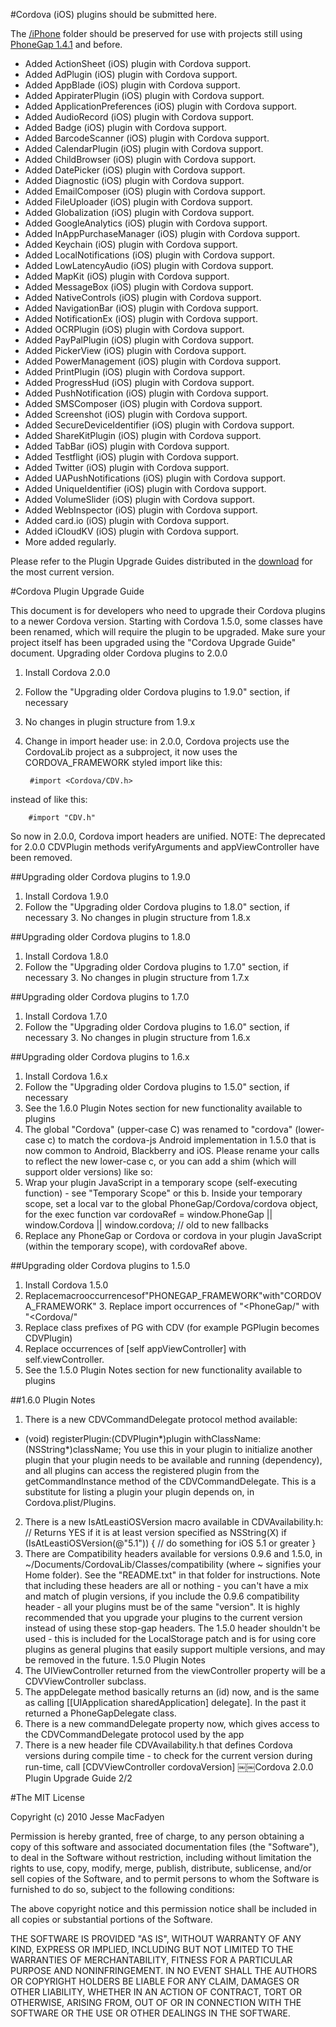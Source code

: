 #Cordova (iOS) plugins should be submitted here.


The [/iPhone](https://github.com/phonegap/phonegap-plugins/tree/master/iPhone) folder should be preserved for use with projects still using [PhoneGap 1.4.1](https://github.com/phonegap/phonegap/tags) and before.

* Added  ActionSheet (iOS) plugin with Cordova support.
* Added  AdPlugin (iOS) plugin with Cordova support.
* Added  AppBlade (iOS) plugin with Cordova support.
* Added  AppiraterPlugin (iOS) plugin with Cordova support.
* Added  ApplicationPreferences (iOS) plugin with Cordova support.
* Added  AudioRecord (iOS) plugin with Cordova support.
* Added  Badge (iOS) plugin with Cordova support.
* Added  BarcodeScanner (iOS) plugin with Cordova support.
* Added  CalendarPlugin (iOS) plugin with Cordova support.
* Added  ChildBrowser (iOS) plugin with Cordova support.
* Added  DatePicker (iOS) plugin with Cordova support.
* Added  Diagnostic (iOS) plugin with Cordova support.
* Added  EmailComposer (iOS) plugin with Cordova support.
* Added  FileUploader (iOS) plugin with Cordova support.
* Added  Globalization (iOS) plugin with Cordova support.
* Added  GoogleAnalytics (iOS) plugin with Cordova support.
* Added  InAppPurchaseManager (iOS) plugin with Cordova support.
* Added  Keychain (iOS) plugin with Cordova support.
* Added  LocalNotifications (iOS) plugin with Cordova support.
* Added  LowLatencyAudio (iOS) plugin with Cordova support.
* Added  MapKit (iOS) plugin with Cordova support.
* Added  MessageBox (iOS) plugin with Cordova support.
* Added  NativeControls (iOS) plugin with Cordova support.
* Added  NavigationBar (iOS) plugin with Cordova support.
* Added  NotificationEx (iOS) plugin with Cordova support.
* Added  OCRPlugin (iOS) plugin with Cordova support.
* Added  PayPalPlugin (iOS) plugin with Cordova support.
* Added  PickerView (iOS) plugin with Cordova support.
* Added  PowerManagement (iOS) plugin with Cordova support.
* Added  PrintPlugin (iOS) plugin with Cordova support.
* Added  ProgressHud (iOS) plugin with Cordova support.
* Added  PushNotification (iOS) plugin with Cordova support.
* Added  SMSComposer (iOS) plugin with Cordova support.
* Added  Screenshot (iOS) plugin with Cordova support.
* Added  SecureDeviceIdentifier (iOS) plugin with Cordova support.
* Added  ShareKitPlugin (iOS) plugin with Cordova support.
* Added  TabBar (iOS) plugin with Cordova support.
* Added  Testflight (iOS) plugin with Cordova support.
* Added  Twitter (iOS) plugin with Cordova support.
* Added  UAPushNotifications (iOS) plugin with Cordova support.
* Added  UniqueIdentifier (iOS) plugin with Cordova support.
* Added  VolumeSlider (iOS) plugin with Cordova support.
* Added  WebInspector (iOS) plugin with Cordova support.
* Added  card.io (iOS) plugin with Cordova support.
* Added  iCloudKV (iOS) plugin with Cordova support.
* More added regularly.

Please refer to the Plugin Upgrade Guides distributed in the [download](http://phonegap.com/download/) for the most current version.


#Cordova Plugin Upgrade Guide
This document is for developers who need to upgrade their Cordova plugins to a newer Cordova version. Starting with Cordova 1.5.0, some classes have been renamed, which will require the plugin to be upgraded. Make sure your project itself has been upgraded using the "Cordova Upgrade Guide" document.Upgrading older Cordova plugins to 2.0.01. Install Cordova 2.0.02. Follow the "Upgrading older Cordova plugins to 1.9.0" section, if necessary3. No changes in plugin structure from 1.9.x4. Change in import header use: in 2.0.0, Cordova projects use the CordovaLib project as a subproject, it now uses the CORDOVA_FRAMEWORK styled import like this:<br>                #import <Cordova/CDV.h>
instead of like this:<br>
        #import "CDV.h"
So now in 2.0.0, Cordova import headers are unified.NOTE: The deprecated for 2.0.0 CDVPlugin methods verifyArguments and appViewController have been removed.
##Upgrading older Cordova plugins to 1.9.01. Install Cordova 1.9.02. Follow the "Upgrading older Cordova plugins to 1.8.0" section, if necessary 3. No changes in plugin structure from 1.8.x
##Upgrading older Cordova plugins to 1.8.01. Install Cordova 1.8.02. Follow the "Upgrading older Cordova plugins to 1.7.0" section, if necessary 3. No changes in plugin structure from 1.7.x##Upgrading older Cordova plugins to 1.7.01. Install Cordova 1.7.02. Follow the "Upgrading older Cordova plugins to 1.6.0" section, if necessary 3. No changes in plugin structure from 1.6.x##Upgrading older Cordova plugins to 1.6.x
1. Install Cordova 1.6.x2. Follow the "Upgrading older Cordova plugins to 1.5.0" section, if necessary3. See the 1.6.0 Plugin Notes section for new functionality available to plugins4. The global "Cordova" (upper-case C) was renamed to "cordova" (lower-case c) to match the cordova-js Android implementation in 1.5.0 that is now common to Android, Blackberry and iOS. Please rename your calls to reflect the new lower-case c, or you can add a shim (which will support older versions) like so:5. Wrap your plugin JavaScript in a temporary scope (self-executing function) - see "Temporary Scope" or this b. Inside your temporary scope, set a local var to the global PhoneGap/Cordova/cordova object, for the execfunctionvar cordovaRef = window.PhoneGap || window.Cordova || window.cordova; // old to new fallbacks6. Replace any PhoneGap or Cordova or cordova in your plugin JavaScript (within the temporary scope), with cordovaRef above.
##Upgrading older Cordova plugins to 1.5.01. Install Cordova 1.5.02. Replacemacrooccurrencesof"PHONEGAP_FRAMEWORK"with"CORDOVA_FRAMEWORK" 3. Replace import occurrences of "<PhoneGap/" with "<Cordova/"4. Replace class prefixes of PG with CDV (for example PGPlugin becomes CDVPlugin)5. Replace occurrences of [self appViewController] with self.viewController.6. See the 1.5.0 Plugin Notes section for new functionality available to plugins##1.6.0 Plugin Notes1. There is a new CDVCommandDelegate protocol method available:- (void) registerPlugin:(CDVPlugin*)plugin withClassName:(NSString*)className;You use this in your plugin to initialize another plugin that your plugin needs to be available and running (dependency), and all plugins can access the registered plugin from the getCommandInstance method of the CDVCommandDelegate. This is a substitute for listing a plugin your plugin depends on, in Cordova.plist/Plugins.2. There is a new IsAtLeastiOSVersion macro available in CDVAvailability.h:// Returns YES if it is at least version specified as NSString(X) if (IsAtLeastiOSVersion(@"5.1")) {// do something for iOS 5.1 or greater }3. There are Compatibility headers available for versions 0.9.6 and 1.5.0, in ~/Documents/CordovaLib/Classes/compatibility (where ~ signifies your Home folder). See the "README.txt" in that folder for instructions.Note that including these headers are all or nothing - you can't have a mix and match of plugin versions, if you include the 0.9.6 compatibility header - all your plugins must be of the same "version". It is highly recommended that you upgrade your plugins to the current version instead of using these stop-gap headers.The 1.5.0 header shouldn't be used - this is included for the LocalStorage patch and is for using core plugins as general plugins that easily support multiple versions, and may be removed in the future.1.5.0 Plugin Notes1. The UIViewController returned from the viewController property will be a CDVViewController subclass.2. The appDelegate method basically returns an (id) now, and is the same as calling [[UIApplicationsharedApplication] delegate]. In the past it returned a PhoneGapDelegate class.3. There is a new commandDelegate property now, which gives access to the CDVCommandDelegate protocolused by the app4. There is a new header file CDVAvailability.h that defines Cordova versions during compile time - to check forthe current version during run-time, call [CDVViewController cordovaVersion]￼￼Cordova 2.0.0 Plugin Upgrade Guide 2/2


#The MIT License

Copyright (c) 2010 Jesse MacFadyen

Permission is hereby granted, free of charge, to any person obtaining a copy of this software and associated documentation files (the "Software"), to deal in the Software without restriction, including without limitation the rights to use, copy, modify, merge, publish, distribute, sublicense, and/or sell copies of the Software, and to permit persons to whom the Software is furnished to do so, subject to the following conditions:

The above copyright notice and this permission notice shall be included in all copies or substantial portions of the Software.

THE SOFTWARE IS PROVIDED "AS IS", WITHOUT WARRANTY OF ANY KIND, EXPRESS OR IMPLIED, INCLUDING BUT NOT LIMITED TO THE WARRANTIES OF MERCHANTABILITY, FITNESS FOR A PARTICULAR PURPOSE AND NONINFRINGEMENT. IN NO EVENT SHALL THE AUTHORS OR COPYRIGHT HOLDERS BE LIABLE FOR ANY CLAIM, DAMAGES OR OTHER LIABILITY, WHETHER IN AN ACTION OF CONTRACT, TORT OR OTHERWISE, ARISING FROM, OUT OF OR IN CONNECTION WITH THE SOFTWARE OR THE USE OR OTHER DEALINGS IN THE SOFTWARE.

